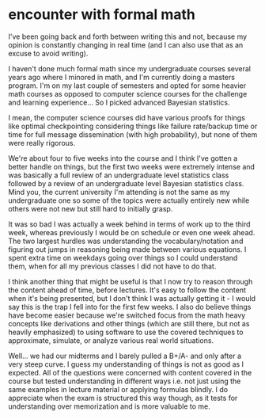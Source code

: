 # encounter with formal math

I've been going back and forth between writing this and not, because my opinion
is constantly changing in real time (and I can also use that as an excuse to
avoid writing).

I haven't done much formal math since my undergraduate courses several years ago
where I minored in math, and I'm currently doing a masters program. I'm on my
last couple of semesters and opted for some heavier math courses as opposed to
computer science courses for the challenge and learning experience... So I
picked advanced Bayesian statistics.

I mean, the computer science courses did have various proofs for things like
optimal checkpointing considering things like failure rate/backup time or time
for full message dissemination (with high probability), but none of them were
really rigorous.

We're about four to five weeks into the course and I think I've gotten a better
handle on things, but the first two weeks were extremely intense and was
basically a full review of an undergraduate level statistics class followed by a
review of an undergraduate level Bayesian statistics class. Mind you, the
current university I'm attending is not the same as my undergraduate one so some
of the topics were actually entirely new while others were not new but still
hard to initially grasp.

It was so bad I was actually a week behind in terms of work up to the third
week, whereas previously I would be on schedule or even one week ahead. The two
largest hurdles was understanding the vocabulary/notation and figuring out jumps
in reasoning being made between various equations. I spent extra time on
weekdays going over things so I could understand them, when for all my previous
classes I did not have to do that.

I think another thing that might be useful is that I now try to reason through
the content ahead of time, before lectures. It's easy to follow the content when
it's being presented, but I don't think I was actually getting it - I would say
this is the trap I fell into for the first few weeks. I also do believe things
have become easier because we're switched focus from the math heavy concepts
like derivations and other things (which are still there, but not as heavily
emphasized) to using software to use the covered techniques to approximate,
simulate, or analyze various real world situations.

Well... we had our midterms and I barely pulled a B+/A- and only after a very
steep curve. I guess my understanding of things is not as good as I expected.
All of the questions were concerned with content covered in the course but
tested understanding in different ways i.e. not just using the same examples in
lecture material or applying formulas blindly. I do appreciate when the exam is
structured this way though, as it tests for understanding over memorization and
is more valuable to me.
